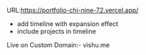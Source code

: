URL:https://portfolio-chi-nine-72.vercel.app/
- add timeline with expansion effect
- include projects in timeline


Live on Custom Domain:- vishu.me

